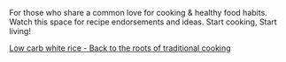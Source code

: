 For those who share a common love for cooking & healthy food habits. Watch this space for recipe endorsements and ideas. Start cooking, Start living!

[Low carb white rice - Back to the roots of traditional cooking](lowcarbwhiterice.md)